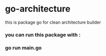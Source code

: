 # go-architecture
this is package go for clean architecture builder

### you can run this package with :
### go run main.go
